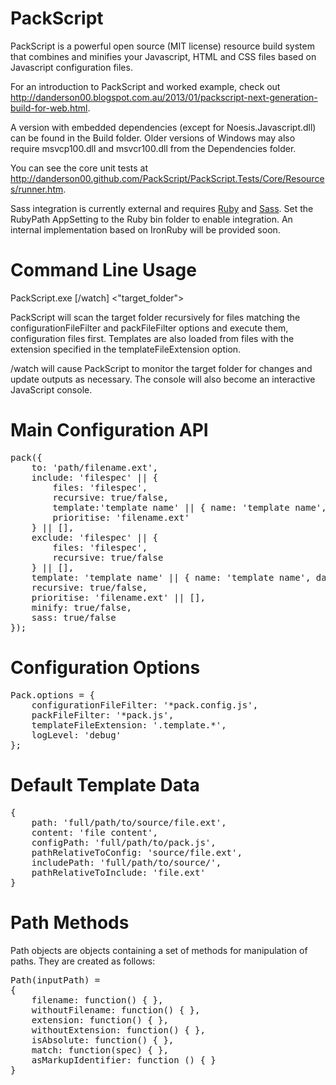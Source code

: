 PackScript
==========

PackScript is a powerful open source (MIT license) resource build system that combines and minifies your Javascript, HTML and CSS files based on Javascript configuration files.

For an introduction to PackScript and worked example, check out http://danderson00.blogspot.com.au/2013/01/packscript-next-generation-build-for-web.html.

A version with embedded dependencies (except for Noesis.Javascript.dll) can be found in the Build folder. 
Older versions of Windows may also require msvcp100.dll and msvcr100.dll from the Dependencies folder.

You can see the core unit tests at http://danderson00.github.com/PackScript/PackScript.Tests/Core/Resources/runner.htm.

Sass integration is currently external and requires [Ruby](http://rubyinstaller.org/downloads/) and [Sass](http://sass-lang.com/). Set the RubyPath AppSetting to the Ruby bin folder to enable integration. An internal implementation based on IronRuby will be provided soon.

Command Line Usage
==================

PackScript.exe [/watch] <"target_folder">

PackScript will scan the target folder recursively for files matching the configurationFileFilter and packFileFilter options and execute them, configuration files first. 
Templates are also loaded from files with the extension specified in the templateFileExtension option.

/watch will cause PackScript to monitor the target folder for changes and update outputs as necessary. The console will also become an interactive JavaScript console.


Main Configuration API
======================
<pre>
pack({
	to: 'path/filename.ext',
	include: 'filespec' || {
		files: 'filespec',
		recursive: true/false,
		template:'template name' || { name: 'template name', data: { value: 'passedToTemplate' } },
		prioritise: 'filename.ext'
	} || [],
	exclude: 'filespec' || {
		files: 'filespec',
		recursive: true/false
	} || [],
	template: 'template name' || { name: 'template name', data: { value: 'passedToTemplate' } },
	recursive: true/false,
	prioritise: 'filename.ext' || [],
	minify: true/false,
	sass: true/false
});
</pre>


Configuration Options
=====================
<pre>
Pack.options = {
    configurationFileFilter: '*pack.config.js',
    packFileFilter: '*pack.js',
    templateFileExtension: '.template.*',
    logLevel: 'debug'
};
</pre>


Default Template Data
=====================
<pre>
{
	path: 'full/path/to/source/file.ext',
	content: 'file content',
	configPath: 'full/path/to/pack.js',
	pathRelativeToConfig: 'source/file.ext',
	includePath: 'full/path/to/source/',
	pathRelativeToInclude: 'file.ext'
}
</pre>


Path Methods
============

Path objects are objects containing a set of methods for manipulation of paths. They are created as follows:

<pre>
Path(inputPath) =
{
	filename: function() { },
	withoutFilename: function() { },
	extension: function() { },
	withoutExtension: function() { },
	isAbsolute: function() { },
	match: function(spec) { },
	asMarkupIdentifier: function () { }
}
</pre>